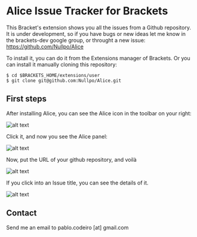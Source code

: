 Alice Issue Tracker for Brackets
================================

This Bracket's extension shows you all the issues from a Github repository. It is under development, so if you have bugs or new ideas let me know in the brackets-dev google group, or throught a new issue: https://github.com/Nullpo/Alice

To install it, you can do it from the Extensions manager of Brackets. Or you can install it manually cloning this repository:



```
$ cd $BRACKETS_HOME/extensions/user
$ git clone git@github.com:Nullpo/Alice.git
```

First steps
-----------

After installing Alice, you can see the Alice icon in the toolbar on your right:

![alt text](http://nullpo.github.io/Alice/images/img1.png)


Click it, and now you see the Alice panel:

![alt text](http://nullpo.github.io/Alice/images/img2.png)


Now, put the URL of your github repository, and voilà

![alt text](http://nullpo.github.io/Alice/images/img3.png)


If you click into an Issue title, you can see the details of it.

![alt text](http://nullpo.github.io/Alice/images/img4.png)

Contact
-------

Send me an email to pablo.codeiro [at] gmail.com
